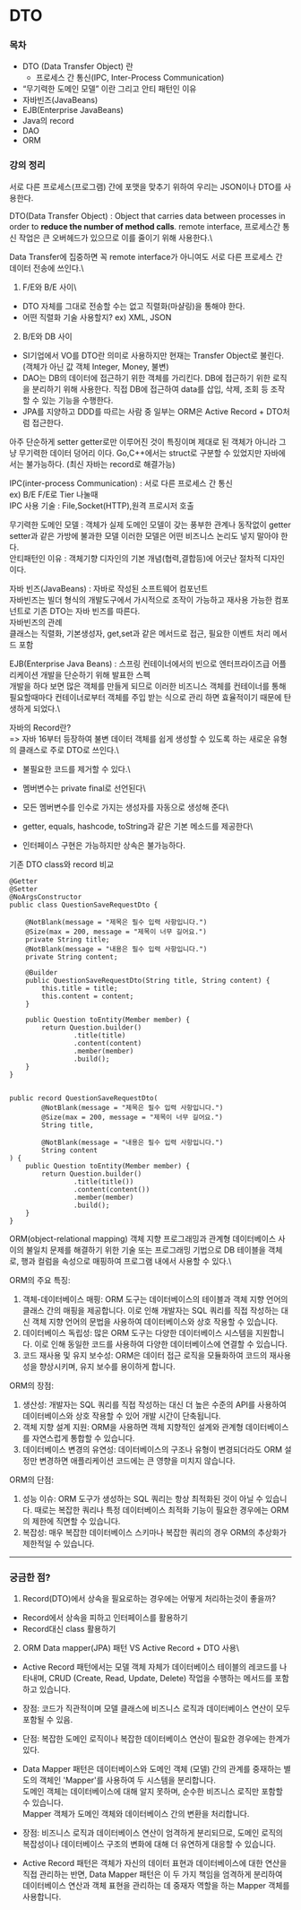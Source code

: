 # DTO

### 목차

* DTO (Data Transfer Object) 란
  * 프로세스 간 통신(IPC, Inter-Process Communication)
* “무기력한 도메인 모델” 이란 그리고 안티 패턴인 이유
* 자바빈즈(JavaBeans)
* EJB(Enterprise JavaBeans)
* Java의 record
* DAO
* ORM

### 강의 정리

서로 다른 프로세스(프로그램) 간에 포맷을 맞추기 위하여 우리는 JSON이나 DTO를 사용한다.

DTO(Data Transfer Object) : Object that carries data between processes in order to **reduce the number of method calls**. remote interface, 프로세스간 통신 작업은 큰 오버헤드가 있으므로 이를 줄이기 위해 사용한다.\


Data Transfer에 집중하면 꼭 remote interface가 아니여도 서로 다른 프로세스 간 데이터 전송에 쓰인다.\


1. F/E와 B/E 사이\


* DTO 자체를 그대로 전송할 수는 없고 직렬화(마샬링)을 통해야 한다.
* 어떤 직렬화 기술 사용할지? ex) XML, JSON

2. B/E와 DB 사이

* SI기업에서 VO를 DTO란 의미로 사용하지만 현재는 Transfer Object로 불린다.(객체가 아닌 값 객체 Integer, Money, 불변)
* DAO는 DB의 데이터에 접근하기 위한 객체를 가리킨다. DB에 접근하기 위한 로직을 분리하기 위해 사용한다. 직접 DB에 접근하여 data를 삽입, 삭제, 조회 등 조작할 수 있는 기능을 수행한다.
* JPA를 지양하고 DDD를 따르는 사람 중 일부는 ORM은 Active Record + DTO처럼 접근한다.

아주 단순하게 setter getter로만 이루어진 것이 특징이며 제대로 된 객체가 아니라 그냥 무기력한 데이터 덩어리 이다. Go,C++에서는 struct로 구분할 수 있었지만 자바에서는 불가능하다. (최신 자바는 record로 해결가능)

IPC(inter-process Communication) : 서로 다른 프로세스 간 통신\
ex) B/E F/E로 Tier 나눌때\
IPC 사용 기술 : File,Socket(HTTP),원격 프로시저 호출

무기력한 도메인 모델 : 객체가 실제 도메인 모델이 갖는 풍부한 관계나 동작없이 getter setter과 같은 가방에 불과한 모델 이러한 모델은 어떤 비즈니스 논리도 넣지 말아야 한다.\
안티패턴인 이유 : 객체기향 디자인의 기본 개념(협력,결합등)에 어긋난 절차적 디자인이다.

자바 빈즈(JavaBeans) : 자바로 작성된 소프트웨어 컴포넌트\
자바빈즈는 빌더 형식의 개발도구에서 가시적으로 조작이 가능하고 재사용 가능한 컴포넌트로 기존 DTO는 자바 빈즈를 따른다.\
자바빈즈의 관례\
클래스는 직렬화, 기본생성자, get,set과 같은 메서드로 접근, 필요한 이벤트 처리 메서드 포함

EJB(Enterprise Java Beans) : 스프링 컨테이너에서의 빈으로 엔터프라이즈급 어플리케이션 개발을 단순하기 위해 발표한 스펙\
개발을 하다 보면 많은 객체를 만들게 되므로 이러한 비즈니스 객체를 컨테이너를 통해 필요할때마다 컨테이너로부터 객체를 주입 받는 식으로 관리 하면 효율적이기 때문에 탄생하게 되었다.\


자바의 Record란?\
\=> 자바 16부터 등장하여 불변 데이터 객체를 쉽게 생성할 수 있도록 하는 새로운 유형의 클래스로 주로 DTO로 쓰인다.\


* 불필요한 코드를 제거할 수 있다.\

* 멤버변수는 private final로 선언된다\

* 모든 멤버변수를 인수로 가지는 생성자를 자동으로 생성해 준다\

* getter, equals, hashcode, toString과 같은 기본 메소드를 제공한다\

* 인터페이스 구현은 가능하지만 상속은 불가능하다.

기존 DTO class와 record 비교

```
@Getter
@Setter
@NoArgsConstructor
public class QuestionSaveRequestDto {

    @NotBlank(message = "제목은 필수 입력 사항입니다.")
    @Size(max = 200, message = "제목이 너무 길어요.")
    private String title;
    @NotBlank(message = "내용은 필수 입력 사항입니다.")
    private String content;

    @Builder
    public QuestionSaveRequestDto(String title, String content) {
        this.title = title;
        this.content = content;
    }

    public Question toEntity(Member member) {
        return Question.builder()
                .title(title)
                .content(content)
                .member(member)
                .build();
    }
}


public record QuestionSaveRequestDto(
        @NotBlank(message = "제목은 필수 입력 사항입니다.")
        @Size(max = 200, message = "제목이 너무 길어요.")
        String title,

        @NotBlank(message = "내용은 필수 입력 사항입니다.") 
		String content
) {
    public Question toEntity(Member member) {
        return Question.builder()
                .title(title())
                .content(content())
                .member(member)
                .build();
    }
}
```

ORM(object-relational mapping) 객체 지향 프로그래밍과 관계형 데이터베이스 사이의 불일치 문제를 해결하기 위한 기술 또는 프로그래밍 기법으로 DB 테이블을 객체로, 행과 컬럼을 속성으로 매핑하여 프로그램 내에서 사용할 수 있다.\


ORM의 주요 특징:

1. 객체-데이터베이스 매핑: ORM 도구는 데이터베이스의 테이블과 객체 지향 언어의 클래스 간의 매핑을 제공합니다. 이로 인해 개발자는 SQL 쿼리를 직접 작성하는 대신 객체 지향 언어의 문법을 사용하여 데이터베이스와 상호 작용할 수 있습니다.
2. 데이터베이스 독립성: 많은 ORM 도구는 다양한 데이터베이스 시스템을 지원합니다. 이로 인해 동일한 코드를 사용하여 다양한 데이터베이스에 연결할 수 있습니다.
3. 코드 재사용 및 유지 보수성: ORM은 데이터 접근 로직을 모듈화하여 코드의 재사용성을 향상시키며, 유지 보수를 용이하게 합니다.

ORM의 장점:

1. 생산성: 개발자는 SQL 쿼리를 직접 작성하는 대신 더 높은 수준의 API를 사용하여 데이터베이스와 상호 작용할 수 있어 개발 시간이 단축됩니다.
2. 객체 지향 설계 지원: ORM을 사용하면 객체 지향적인 설계와 관계형 데이터베이스를 자연스럽게 통합할 수 있습니다.
3. 데이터베이스 변경의 유연성: 데이터베이스의 구조나 유형이 변경되더라도 ORM 설정만 변경하면 애플리케이션 코드에는 큰 영향을 미치지 않습니다.

ORM의 단점:

1. 성능 이슈: ORM 도구가 생성하는 SQL 쿼리는 항상 최적화된 것이 아닐 수 있습니다. 때로는 복잡한 쿼리나 특정 데이터베이스 최적화 기능이 필요한 경우에는 ORM의 제한에 직면할 수 있습니다.
2. 복잡성: 매우 복잡한 데이터베이스 스키마나 복잡한 쿼리의 경우 ORM의 추상화가 제한적일 수 있습니다.

***

### 궁금한 점?

1. Record(DTO)에서 상속을 필요로하는 경우에는 어떻게 처리하는것이 좋을까?

* Record에서 상속을 피하고 인터페이스를 활용하기
* Record대신 class 활용하기

2. ORM Data mapper(JPA) 패턴 VS Active Record + DTO 사용\




* Active Record 패턴에서는 모델 객체 자체가 데이터베이스 테이블의 레코드를 나타내며, CRUD (Create, Read, Update, Delete) 작업을 수행하는 메서드를 포함하고 있습니다.
* 장점:  코드가 직관적이며 모델 클래스에 비즈니스 로직과 데이터베이스 연산이 모두 포함될 수 있음.
* 단점: 복잡한 도메인 로직이나 복잡한 데이터베이스 연산이 필요한 경우에는 한계가 있다.



* Data Mapper 패턴은 데이터베이스와 도메인 객체 (모델) 간의 관계를 중재하는 별도의 객체인 'Mapper'를 사용하여 두 시스템을 분리합니다.\
  도메인 객체는 데이터베이스에 대해 알지 못하며, 순수한 비즈니스 로직만 포함할 수 있습니다.\
  Mapper 객체가 도메인 객체와 데이터베이스 간의 변환을 처리합니다.
* 장점: 비즈니스 로직과 데이터베이스 연산이 엄격하게 분리되므로, 도메인 로직의 복잡성이나 데이터베이스 구조의 변화에 대해 더 유연하게 대응할 수 있습니다.
* Active Record 패턴은 객체가 자신의 데이터 표현과 데이터베이스에 대한 연산을 직접 관리하는 반면, Data Mapper 패턴은 이 두 가지 책임을 엄격하게 분리하여 데이터베이스 연산과 객체 표현을 관리하는 데 중재자 역할을 하는 Mapper 객체를 사용합니다.
